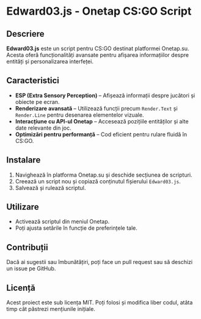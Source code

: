 # Edward03.js - Onetap CS:GO Script

## Descriere
**Edward03.js** este un script pentru CS:GO destinat platformei Onetap.su. Acesta oferă funcționalități avansate pentru afișarea informațiilor despre entități și personalizarea interfeței.

## Caracteristici
- **ESP (Extra Sensory Perception)** – Afișează informații despre jucători și obiecte pe ecran.
- **Renderizare avansată** – Utilizează funcții precum `Render.Text` și `Render.Line` pentru desenarea elementelor vizuale.
- **Interacțiune cu API-ul Onetap** – Accesează pozițiile entităților și alte date relevante din joc.
- **Optimizări pentru performanță** – Cod eficient pentru rulare fluidă în CS:GO.

## Instalare
1. Navighează în platforma Onetap.su și deschide secțiunea de scripturi.
2. Creează un script nou și copiază conținutul fișierului `Edward03.js`.
3. Salvează și rulează scriptul.

## Utilizare
- Activează scriptul din meniul Onetap.
- Poți ajusta setările în funcție de preferințele tale.

## Contribuții
Dacă ai sugestii sau îmbunătățiri, poți face un pull request sau să deschizi un issue pe GitHub.

## Licență
Acest proiect este sub licența MIT. Poți folosi și modifica liber codul, atâta timp cât păstrezi mențiunile inițiale.

